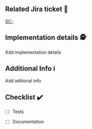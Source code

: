 ## Related Jira ticket 🎫
[SC-](https://smartcookie.atlassian.net/browse/SC-)


## Implementation details 🕵️
Add implementation details


## Additional Info ℹ️
Add aditional info


## Checklist ✔️
- [ ] Tests
- [ ] Documentation

